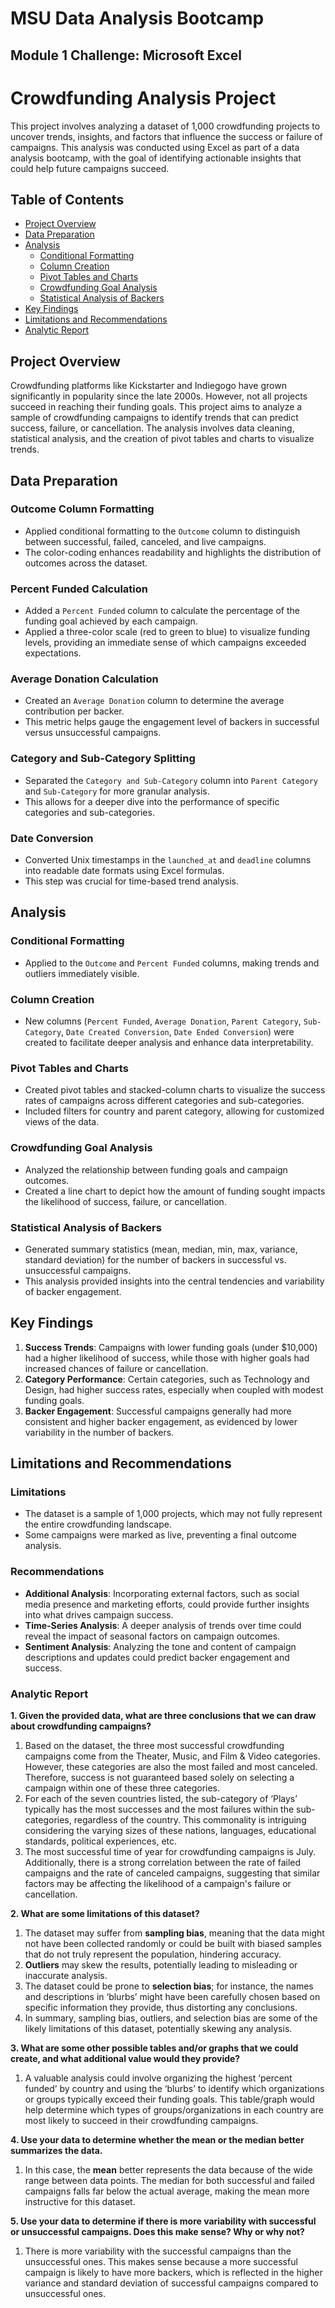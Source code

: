 # MSU Data Analysis Bootcamp 
## Module 1 Challenge: Microsoft Excel  
# Crowdfunding Analysis Project

This project involves analyzing a dataset of 1,000 crowdfunding projects to uncover trends, insights, and factors that influence the success or failure of campaigns. This analysis was conducted using Excel as part of a data analysis bootcamp, with the goal of identifying actionable insights that could help future campaigns succeed.

## Table of Contents

- [Project Overview](#project-overview)
- [Data Preparation](#data-preparation)
- [Analysis](#analysis)
  - [Conditional Formatting](#conditional-formatting)
  - [Column Creation](#column-creation)
  - [Pivot Tables and Charts](#pivot-tables-and-charts)
  - [Crowdfunding Goal Analysis](#crowdfunding-goal-analysis)
  - [Statistical Analysis of Backers](#statistical-analysis-of-backers)
- [Key Findings](#key-findings)
- [Limitations and Recommendations](#limitations-and-recommendations)
- [Analytic Report ](#analytic-report)

## Project Overview

Crowdfunding platforms like Kickstarter and Indiegogo have grown significantly in popularity since the late 2000s. However, not all projects succeed in reaching their funding goals. This project aims to analyze a sample of crowdfunding campaigns to identify trends that can predict success, failure, or cancellation. The analysis involves data cleaning, statistical analysis, and the creation of pivot tables and charts to visualize trends.

## Data Preparation

### Outcome Column Formatting
- Applied conditional formatting to the `Outcome` column to distinguish between successful, failed, canceled, and live campaigns.
- The color-coding enhances readability and highlights the distribution of outcomes across the dataset.

### Percent Funded Calculation
- Added a `Percent Funded` column to calculate the percentage of the funding goal achieved by each campaign.
- Applied a three-color scale (red to green to blue) to visualize funding levels, providing an immediate sense of which campaigns exceeded expectations.

### Average Donation Calculation
- Created an `Average Donation` column to determine the average contribution per backer.
- This metric helps gauge the engagement level of backers in successful versus unsuccessful campaigns.

### Category and Sub-Category Splitting
- Separated the `Category and Sub-Category` column into `Parent Category` and `Sub-Category` for more granular analysis.
- This allows for a deeper dive into the performance of specific categories and sub-categories.

### Date Conversion
- Converted Unix timestamps in the `launched_at` and `deadline` columns into readable date formats using Excel formulas.
- This step was crucial for time-based trend analysis.

## Analysis

### Conditional Formatting
- Applied to the `Outcome` and `Percent Funded` columns, making trends and outliers immediately visible.

### Column Creation
- New columns (`Percent Funded`, `Average Donation`, `Parent Category`, `Sub-Category`, `Date Created Conversion`, `Date Ended Conversion`) were created to facilitate deeper analysis and enhance data interpretability.

### Pivot Tables and Charts
- Created pivot tables and stacked-column charts to visualize the success rates of campaigns across different categories and sub-categories.
- Included filters for country and parent category, allowing for customized views of the data.

### Crowdfunding Goal Analysis
- Analyzed the relationship between funding goals and campaign outcomes.
- Created a line chart to depict how the amount of funding sought impacts the likelihood of success, failure, or cancellation.

### Statistical Analysis of Backers
- Generated summary statistics (mean, median, min, max, variance, standard deviation) for the number of backers in successful vs. unsuccessful campaigns.
- This analysis provided insights into the central tendencies and variability of backer engagement.

## Key Findings

1. **Success Trends**: Campaigns with lower funding goals (under $10,000) had a higher likelihood of success, while those with higher goals had increased chances of failure or cancellation.
2. **Category Performance**: Certain categories, such as Technology and Design, had higher success rates, especially when coupled with modest funding goals.
3. **Backer Engagement**: Successful campaigns generally had more consistent and higher backer engagement, as evidenced by lower variability in the number of backers.

## Limitations and Recommendations

### Limitations
- The dataset is a sample of 1,000 projects, which may not fully represent the entire crowdfunding landscape.
- Some campaigns were marked as live, preventing a final outcome analysis.

### Recommendations
- **Additional Analysis**: Incorporating external factors, such as social media presence and marketing efforts, could provide further insights into what drives campaign success.
- **Time-Series Analysis**: A deeper analysis of trends over time could reveal the impact of seasonal factors on campaign outcomes.
- **Sentiment Analysis**: Analyzing the tone and content of campaign descriptions and updates could predict backer engagement and success.

### Analytic Report 

**1. Given the provided data, what are three conclusions that we can draw about crowdfunding campaigns?**
   1. Based on the dataset, the three most successful crowdfunding campaigns come from the Theater, Music, and Film & Video categories. However, these categories are also the most failed and most canceled. Therefore, success is not guaranteed based solely on selecting a campaign within one of these three categories.
   2. For each of the seven countries listed, the sub-category of ‘Plays’ typically has the most successes and the most failures within the sub-categories, regardless of the country. This commonality is intriguing considering the varying sizes of these nations, languages, educational standards, political experiences, etc.
   3. The most successful time of year for crowdfunding campaigns is July. Additionally, there is a strong correlation between the rate of failed campaigns and the rate of canceled campaigns, suggesting that similar factors may be affecting the likelihood of a campaign's failure or cancellation.

**2. What are some limitations of this dataset?**
   1. The dataset may suffer from **sampling bias**, meaning that the data might not have been collected randomly or could be built with biased samples that do not truly represent the population, hindering accuracy.
   2. **Outliers** may skew the results, potentially leading to misleading or inaccurate analysis.
   3. The dataset could be prone to **selection bias**; for instance, the names and descriptions in ‘blurbs’ might have been carefully chosen based on specific information they provide, thus distorting any conclusions.
   4. In summary, sampling bias, outliers, and selection bias are some of the likely limitations of this dataset, potentially skewing any analysis.

**3. What are some other possible tables and/or graphs that we could create, and what additional value would they provide?**
   1. A valuable analysis could involve organizing the highest ‘percent funded’ by country and using the ‘blurbs’ to identify which organizations or groups typically exceed their funding goals. This table/graph would help determine which types of groups/organizations in each country are most likely to succeed in their crowdfunding campaigns.

**4. Use your data to determine whether the mean or the median better summarizes the data.**
   1. In this case, the **mean** better represents the data because of the wide range between data points. The median for both successful and failed campaigns falls far below the actual average, making the mean more instructive for this dataset.

**5. Use your data to determine if there is more variability with successful or unsuccessful campaigns. Does this make sense? Why or why not?**
   1. There is more variability with the successful campaigns than the unsuccessful ones. This makes sense because a more successful campaign is likely to have more backers, which is reflected in the higher variance and standard deviation of successful campaigns compared to unsuccessful ones.
